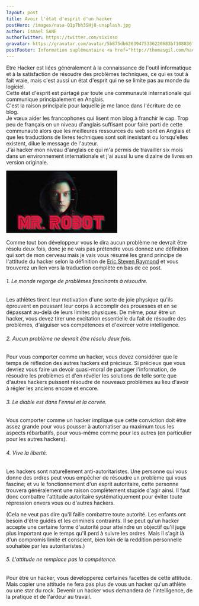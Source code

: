 ```yaml
---
layout: post
title: Avoir l'état d'esprit d'un hacker
postHero: /images/nasa-Q1p7bh3SHj8-unsplash.jpg
author: Ismael SANE
authorTwitter: https://twitter.com/sixisso
gravatar: https://gravatar.com/avatar/5b875db62639475336220683bf108836?s=150
postFooter: Information suplémentaire <a href="http://thomasgil.com/hacker.html" target="_blank">Comment devenir un hacker</a>
---
```


Etre Hacker est liées généralement à la connaissance de l'outil informatique et à la satisfaction de résoudre des problèmes techniques, ce qui es tout à fait vraie, mais c'est aussi un état d'esprit qui ne se limite pas au monde du logiciel. <br> Cette état d'esprit est partagé par toute une communauté internationale qui communique principalement en Anglais. <br> C'est la raison principale pour laquelle je me lance dans l'écriture de ce blog.  <br>Je vœux aider les francophones qui lisent mon blog à franchir le cap. Trop peu de français on un niveau d'anglais suffisant pour faire parti de cette communauté alors que les meilleures ressources du web sont en Anglais et que les traductions de livres techniques sont soit inexistant ou lorsqu'elles existent, dilue le message de l'auteur.  <br> J'ai hacker mon niveau d'anglais ce qui m'a permis de travailler six mois dans un environnement internationale et j'ai aussi lu une dizaine de livres en version originale.

<img class="pull-left" src="/images/mr-robot.jpeg"
     alt="mr-robot">

Comme tout bon développeur vous le dira aucun problème ne devrait être résolu deux fois, donc je ne vais pas prétendre vous donnez une définition qui sort de mon cerveau mais je vais vous résumé les grand principe de l'attitude du hacker selon la définition de <a href="http://catb.org/~esr/" target="_blank">Eric Steven Raymond</a> et vous trouverez un lien vers la traduction complète en bas de ce post.
<h6>1. Le monde regorge de problèmes fascinants à résoudre.</h6>
 Les athlètes tirent leur motivation d'une sorte de joie physique qu'ils éprouvent en poussant leur corps à accomplir des prouesses et en se dépassant au-delà de leurs limites physiques. De même, pour être un hacker, vous devez tirer une excitation essentielle du fait de résoudre des problèmes, d'aiguiser vos compétences et d'exercer votre intelligence. <br>


<h6>2. Aucun problème ne devrait être résolu deux fois.</h6>
Pour vous comporter comme un hacker, vous devez considérer que le temps de réflexion des autres hackers est précieux. Si précieux que vous devriez vous faire un devoir quasi-moral de partager l'information, de résoudre les problèmes et d'en révéler les solutions de telle sorte que d'autres hackers puissent résoudre de nouveaux problèmes au lieu d'avoir à régler les anciens encore et encore. <br>

<h6>3. Le diable est dans l'ennui et la corvée.</h6>
Vous comporter comme un hacker implique que cette conviction doit être assez grande pour vous pousser à automatiser au maximum tous les aspects rébarbatifs, pour vous-même comme pour les autres (en particulier pour les autres hackers). <br>

<h6>4. Vive la liberté.</h6>
Les hackers sont naturellement anti-autoritaristes. Une personne qui vous donne des ordres peut vous empêcher de résoudre un problème qui vous fascine; et vu le fonctionnement d'un esprit autoritaire, cette personne trouvera généralement une raison complètement stupide d'agir ainsi. Il faut donc combattre l'attitude autoritaire systématiquement pour éviter toute répression envers vous ou d'autres hackers.

(Cela ne veut pas dire qu'il faille combattre toute autorité. Les enfants ont besoin d'être guidés et les criminels contraints. Il se peut qu'un hacker accepte une certaine forme d'autorité pour atteindre un objectif qu'il juge plus important que le temps qu'il perd à suivre les ordres. Mais il s'agit là d'un compromis limité et conscient, bien loin de la reddition personnelle souhaitée par les autoritaristes.) <br>

<h6>5. L'attitude ne remplace pas la compétence.</h6>
Pour être un hacker, vous développerez certaines facettes de cette attitude. Mais copier une attitude ne fera pas plus de vous un hacker qu'un athlète ou une star du rock. Devenir un hacker vous demandera de l'intelligence, de la pratique et de l'ardeur au travail.

